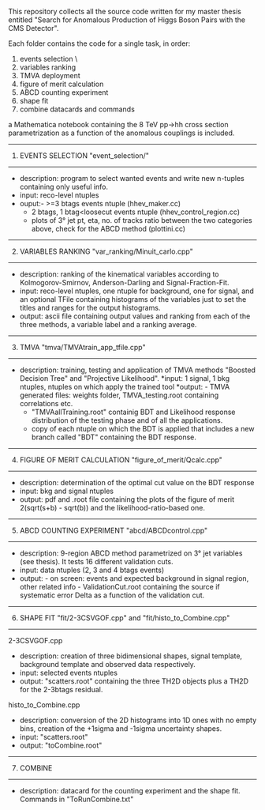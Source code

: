 This repository collects all the source code written for my master thesis entitled "Search for Anomalous Production of Higgs Boson Pairs with the CMS Detector".

Each folder contains the code for a single task, in order:

1. events selection \\
2. variables ranking
3. TMVA deployment 
4. figure of merit calculation
5. ABCD counting experiment
6. shape fit
7. combine datacards and commands

a Mathematica notebook containing the 8 TeV pp->hh cross section parametrization as a function of the anomalous couplings is included.


---------------------------------------------------------
1. EVENTS SELECTION "event_selection/"
---------------------------------------------------------
* description: program to select wanted events and write new n-tuples containing only useful info.
* input: reco-level ntuples
* ouput:- >=3 btags events ntuple (hhev_maker.cc)
	- 2 btags, 1 btag<loosecut events ntuple (hhev_control_region.cc)		
	- plots of 3° jet pt, eta, no. of tracks ratio between the two categories above, check for the ABCD method (plottini.cc)


---------------------------------------------------------
2. VARIABLES RANKING "var_ranking/Minuit_carlo.cpp"
---------------------------------------------------------
* description: ranking of the kinematical variables according to Kolmogorov-Smirnov, Anderson-Darling and Signal-Fraction-Fit. 
* input: reco-level ntuples, one ntuple for background, one for signal, and an optional TFile containing histograms of the variables just to set the titles and ranges for the output histograms.
* output: ascii file containing output values and ranking from each of the three methods, a variable label and a ranking average.

 
---------------------------------------------------------
3. TMVA "tmva/TMVAtrain_app_tfile.cpp"
---------------------------------------------------------
* description: training, testing and application of TMVA methods "Boosted Decision Tree" and "Projective Likelihood".
*input: 1 signal, 1 bkg ntuples, ntuples on which apply the trained tool
*output: - TMVA generated files: weights folder, TMVA_testing.root containing correlations etc.
	 - "TMVAallTraining.root" containig BDT and Likelihood response distribution of the testing phase and of all the applications.
	 - copy of each ntuple on which the BDT is applied that includes a new branch called "BDT" containing the BDT response.
 
---------------------------------------------------------
4. FIGURE OF MERIT CALCULATION "figure_of_merit/Qcalc.cpp"
---------------------------------------------------------
* description: determination of the optimal cut value on the BDT response
* input: bkg and signal ntuples
* output: pdf and .root file containing the plots of the figure of merit 2(sqrt(s+b) - sqrt(b)) and the likelihood-ratio-based one.


---------------------------------------------------------
5) ABCD COUNTING EXPERIMENT "abcd/ABCDcontrol.cpp"
---------------------------------------------------------
* description: 9-region ABCD method parametrized on 3° jet variables (see thesis). It tests 16 different validation cuts. 
* input: data ntuples (2, 3 and 4 btags events)
* output: - on screen: events and expected background in signal region, other related info
	  - ValidationCut.root containing the source if systematic error Delta as a function of the validation cut.

---------------------------------------------------------
6) SHAPE FIT "fit/2-3CSVGOF.cpp" and "fit/histo_to_Combine.cpp"
---------------------------------------------------------
2-3CSVGOF.cpp
* description: creation of three bidimensional shapes, signal template, background template and observed data respectively.
* input: selected events ntuples
* output: "scatters.root" containing the three TH2D objects plus a TH2D for the 2-3btags residual.

histo_to_Combine.cpp
* description: conversion of the 2D histograms into 1D ones with no empty bins, creation of the +1sigma and -1sigma uncertainty shapes.
* input: "scatters.root"
* output: "toCombine.root"
---------------------------------------------------------
7) COMBINE
---------------------------------------------------------
* description: datacard for the counting experiment and the shape fit. Commands in "ToRunCombine.txt"


